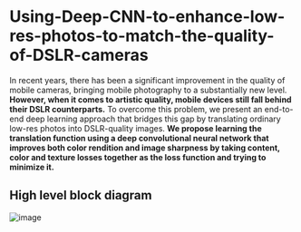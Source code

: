 # Using-Deep-CNN-to-enhance-low-res-photos-to-match-the-quality-of-DSLR-cameras
In recent years, there has been a significant improvement in the quality of mobile cameras, bringing mobile photography to a substantially new level. **However, when it comes to artistic quality, mobile devices still fall behind their DSLR counterparts.** To overcome this problem, we present an end-to-end deep learning approach that bridges this gap by translating ordinary low-res photos into DSLR-quality images. **We propose learning the translation function using a deep convolutional neural network that improves both color rendition and image sharpness by taking content, color and texture losses together as the loss function and trying to minimize it.**

## High level block diagram

![image](https://user-images.githubusercontent.com/43838718/108750258-d1172100-7566-11eb-906f-e0d3a4f8d907.png)
